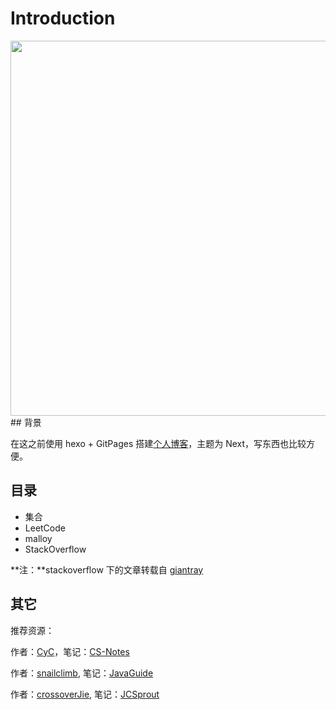 # Introduction



<div align="center"><img src="https://i.loli.net/2019/05/09/5cd3c057cdee2.jpg" width="600px"/> </div>
## 背景

在这之前使用 hexo + GitPages 搭建[个人博客](https://blog.mortre.top/)，主题为 Next，写东西也比较方便。



## 目录

- 集合
- LeetCode
- malloy
- StackOverflow



**注：**stackoverflow 下的文章转载自 [giantray](https://github.com/giantray/stackoverflow-java-top-qa)

## 其它

推荐资源：

作者：[CyC](<https://github.com/CyC2018/>)，笔记：[CS-Notes](<https://cyc2018.github.io/CS-Notes/#/>)

作者：[snailclimb](https://github.com/Snailclimb), 笔记：[JavaGuide](https://snailclimb.top/JavaGuide/#/)

作者：[crossoverJie](https://github.com/crossoverJie), 笔记：[JCSprout](https://crossoverjie.top/JCSprout/#/)